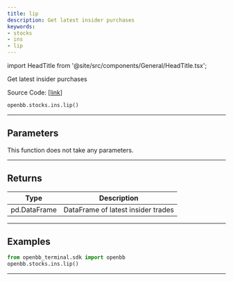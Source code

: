 ```yaml
---
title: lip
description: Get latest insider purchases
keywords:
- stocks
- ins
- lip
---
```


import HeadTitle from '@site/src/components/General/HeadTitle.tsx';

<HeadTitle title="stocks.ins.lip - Reference | OpenBB SDK Docs" />

Get latest insider purchases

Source Code: [[link](https://github.com/OpenBB-finance/OpenBBTerminal/tree/main/openbb_terminal/stocks/insider/sdk_helper.py#L104)]

```python wordwrap
openbb.stocks.ins.lip()
```

---

## Parameters

This function does not take any parameters.

---

## Returns

| Type | Description |
| ---- | ----------- |
| pd.DataFrame | DataFrame of latest insider trades |
---

## Examples

```python
from openbb_terminal.sdk import openbb
openbb.stocks.ins.lip()
```

---

